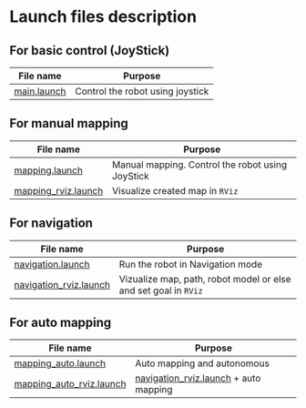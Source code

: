 # Launch files description

## For basic control (JoyStick)

| File name                                   | Purpose                          |
| ------------------------------------------- | -------------------------------- |
| [main.launch](../haruna/launch/main.launch) | Control the robot using joystick |

## For manual mapping

| File name                                                              | Purpose                                          |
| ---------------------------------------------------------------------- | ------------------------------------------------ |
| [mapping.launch](../haruna_navigation/launch/mapping.launch)           | Manual mapping. Control the robot using JoyStick |
| [mapping_rviz.launch](../haruna_navigation/launch/mapping_rviz.launch) | Visualize created map in `RViz`                  |

## For navigation

| File name                                                                    | Purpose                                                         |
| ---------------------------------------------------------------------------- | --------------------------------------------------------------- |
| [navigation.launch](../haruna_navigation/launch/navigation.launch)           | Run the robot in Navigation mode                                |
| [navigation_rviz.launch](../haruna_navigation/launch/navigation_rviz.launch) | Vizualize map, path, robot model or else and set goal in `RViz` |

## For auto mapping

| File name                                                                        | Purpose                                                                                     |
| -------------------------------------------------------------------------------- | ------------------------------------------------------------------------------------------- |
| [mapping_auto.launch](../haruna_navigation/launch/mapping_auto.launch)           | Auto mapping and autonomous                                                                 |
| [mapping_auto_rviz.launch](../haruna_navigation/launch/mapping_auto_rviz.launch) | [navigation_rviz.launch](../haruna_navigation/launch/navigation_rviz.launch) + auto mapping |
